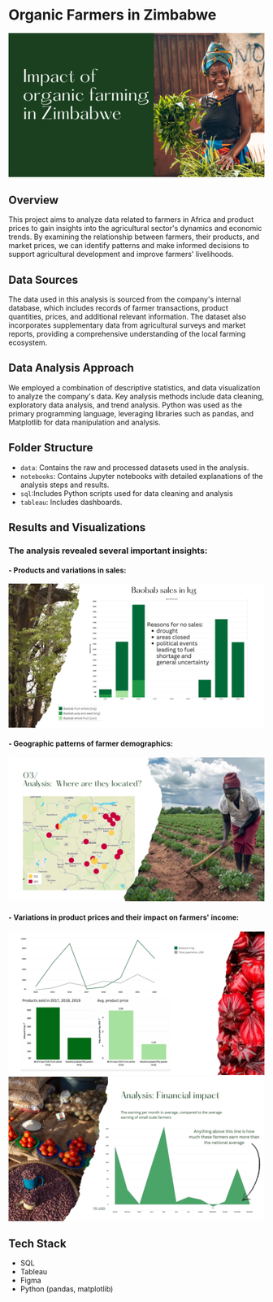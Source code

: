 # Organic Farmers in Zimbabwe
![](header.png)
<br/>

## Overview
This project aims to analyze data related to farmers in Africa and product prices to gain insights into the agricultural sector's dynamics and economic trends. By examining the relationship between farmers, their products, and market prices, we can identify patterns and make informed decisions to support agricultural development and improve farmers' livelihoods.

## Data Sources
The data used in this analysis is sourced from the company's internal database, which includes records of farmer transactions, product quantities, prices, and additional relevant information. The dataset also incorporates supplementary data from agricultural surveys and market reports, providing a comprehensive understanding of the local farming ecosystem.

## Data Analysis Approach
We employed a combination of descriptive statistics, and data visualization to analyze the company's data. Key analysis methods include data cleaning, exploratory data analysis, and trend analysis. Python was used as the primary programming language, leveraging libraries such as pandas, and Matplotlib for data manipulation and analysis.

## Folder Structure
- `data`: Contains the raw and processed datasets used in the analysis.
- `notebooks`: Contains Jupyter notebooks with detailed explanations of the analysis steps and results.
- `sql`:Includes Python scripts used for data cleaning and analysis
- `tableau`: Includes dashboards.

## Results and Visualizations
### The analysis revealed several important insights:
#### - Products and variations in sales:
![Sales](dashboards/sales.png)
#### - Geographic patterns of farmer demographics:
![Farmers](dashboards/farmers.png)
#### - Variations in product prices and their impact on farmers' income:
![Market](dashboards/market.png)
![Financial Impact](dashboards/financial-impact.png)

## Tech Stack
* SQL
* Tableau
* Figma
* Python (pandas, matplotlib)
